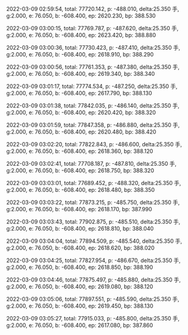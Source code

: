 2022-03-09 02:59:54, total: 77720.142, p: -488.010, delta:25.350 手, g:2.000, e: 76.050, b: -608.400, ep: 2620.230, bp: 388.530

2022-03-09 03:00:15, total: 77769.787, p: -487.620, delta:25.350 手, g:2.000, e: 76.050, b: -608.400, ep: 2623.420, bp: 388.880

2022-03-09 03:00:36, total: 77730.423, p: -487.410, delta:25.350 手, g:2.000, e: 76.050, b: -608.400, ep: 2618.910, bp: 388.290

2022-03-09 03:00:56, total: 77761.353, p: -487.380, delta:25.350 手, g:2.000, e: 76.050, b: -608.400, ep: 2619.340, bp: 388.340

2022-03-09 03:01:17, total: 77774.534, p: -487.250, delta:25.350 手, g:2.000, e: 76.050, b: -608.400, ep: 2617.790, bp: 388.130

2022-03-09 03:01:38, total: 77842.035, p: -486.140, delta:25.350 手, g:2.000, e: 76.050, b: -608.400, ep: 2620.420, bp: 388.320

2022-03-09 03:01:59, total: 77847.358, p: -486.880, delta:25.350 手, g:2.000, e: 76.050, b: -608.400, ep: 2620.480, bp: 388.420

2022-03-09 03:02:20, total: 77822.843, p: -486.600, delta:25.350 手, g:2.000, e: 76.050, b: -608.400, ep: 2618.360, bp: 388.120

2022-03-09 03:02:41, total: 77708.187, p: -487.810, delta:25.350 手, g:2.000, e: 76.050, b: -608.400, ep: 2618.750, bp: 388.320

2022-03-09 03:03:01, total: 77689.452, p: -488.320, delta:25.350 手, g:2.000, e: 76.050, b: -608.400, ep: 2618.480, bp: 388.350

2022-03-09 03:03:22, total: 77873.215, p: -485.750, delta:25.350 手, g:2.000, e: 76.050, b: -608.400, ep: 2618.170, bp: 387.990

2022-03-09 03:03:43, total: 77902.875, p: -485.510, delta:25.350 手, g:2.000, e: 76.050, b: -608.400, ep: 2618.810, bp: 388.040

2022-03-09 03:04:04, total: 77894.509, p: -485.540, delta:25.350 手, g:2.000, e: 76.050, b: -608.400, ep: 2618.620, bp: 388.020

2022-03-09 03:04:25, total: 77827.954, p: -486.670, delta:25.350 手, g:2.000, e: 76.050, b: -608.400, ep: 2618.850, bp: 388.190

2022-03-09 03:04:46, total: 77875.497, p: -485.880, delta:25.350 手, g:2.000, e: 76.050, b: -608.400, ep: 2619.080, bp: 388.120

2022-03-09 03:05:06, total: 77897.551, p: -485.590, delta:25.350 手, g:2.000, e: 76.050, b: -608.400, ep: 2619.450, bp: 388.130

2022-03-09 03:05:27, total: 77915.033, p: -485.800, delta:25.350 手, g:2.000, e: 76.050, b: -608.400, ep: 2617.080, bp: 387.860